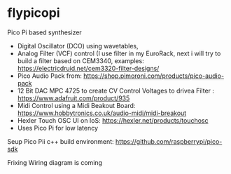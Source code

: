 # flypicopi
Pico Pi based synthesizer

- Digital Oscillator (DCO) using wavetables, 
- Analog Filter (VCF) control (I use filter in my EuroRack, next i will try to build a filter based on CEM3340, examples:  https://electricdruid.net/cem3320-filter-designs/
- Pico Audio Pack from: https://shop.pimoroni.com/products/pico-audio-pack
- 12 Bit DAC MPC 4725 to create CV Control Voltages  to drivea Filter : https://www.adafruit.com/product/935
- Midi Control using a Midi Beakout Board: https://www.hobbytronics.co.uk/audio-midi/midi-breakout
- Hexler Touch OSC UI on IoS:  https://hexler.net/products/touchosc
- Uses Pico Pi for low latency

Seup Pico Pii c++ build environment: https://github.com/raspberrypi/pico-sdk

Frixing Wiring diagram is coming


